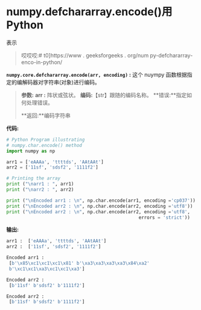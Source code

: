 # numpy.defchararray.encode()用 Python

表示

> 哎哎哎:# t0]https://www . geeksforgeeks . org/num py-defchararray-enco-in-python/

**`numpy.core.defchararray.encode(arr, encoding)` :** 这个 nuympy 函数根据指定的编解码器对字符串(对象)进行编码。

> **参数:**
> **arr :** 阵状或弦状。
> **编码:**【str】跟随的编码名称。
> **错误:**指定如何处理错误。
> 
> **返回:**编码字符串

**代码:**

```py
# Python Program illustrating 
# numpy.char.encode() method 
import numpy as np 

arr1 = ['eAAAa', 'ttttds', 'AAtAAt']
arr2 = ['11sf', 'sdsf2', '1111f2']

# Printing the array
print ("\narr1 : ", arr1)
print ("\narr2 : ", arr2)

print ("\nEncoded arr1 : \n", np.char.encode(arr1, encoding ='cp037'))
print ("\nEncoded arr2 : \n", np.char.encode(arr2, encoding ='utf8'))
print ("\nEncoded arr2 : \n", np.char.encode(arr2, encoding ='utf8', 
                                                 errors = 'strict'))
```

**输出:**

```py
arr1 :  ['eAAAa', 'ttttds', 'AAtAAt']
arr2 :  ['11sf', 'sdsf2', '1111f2']

Encoded arr1 : 
 [b'\x85\xc1\xc1\xc1\x81' b'\xa3\xa3\xa3\xa3\x84\xa2'
 b'\xc1\xc1\xa3\xc1\xc1\xa3']

Encoded arr2 : 
 [b'11sf' b'sdsf2' b'1111f2']

Encoded arr2 : 
 [b'11sf' b'sdsf2' b'1111f2']

```
